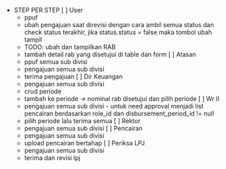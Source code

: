 - STEP PER STEP
[ ] User
    - ppuf
    - ubah pengajuan saat direvisi dengan cara ambil semua status dan check status terakhir, jika status.status = false maka tombol ubah tampil
    - TODO: ubah dan tampilkan RAB
    - tambah detail rab yang disetujui di table dan form
[ ] Atasan
    - ppuf semua sub divisi
    - pengajuan semua sub divisi
    - terima pengajuan
[ ] Dir Keuangan
    - pengajuan semua sub divisi
    - crud periode
    - tambah ke periode -> nominal rab disetujui dan pilih periode
[ ] Wr II
    - pengajuan semua sub divisi - untuk need approval menjadi list pencairan berdasarkan role_id dan disbursement_period_id != null
    - pilih periode lalu terima semua
[ ] Rektor 
    - pengajuan semua sub divisi
[ ] Pencairan
    - pengajuan semua sub divisi
    - upload pencairan bertahap
[ ] Periksa LPJ
    - pengajuan semua sub divisi
    - terima dan revisi lpj
    
